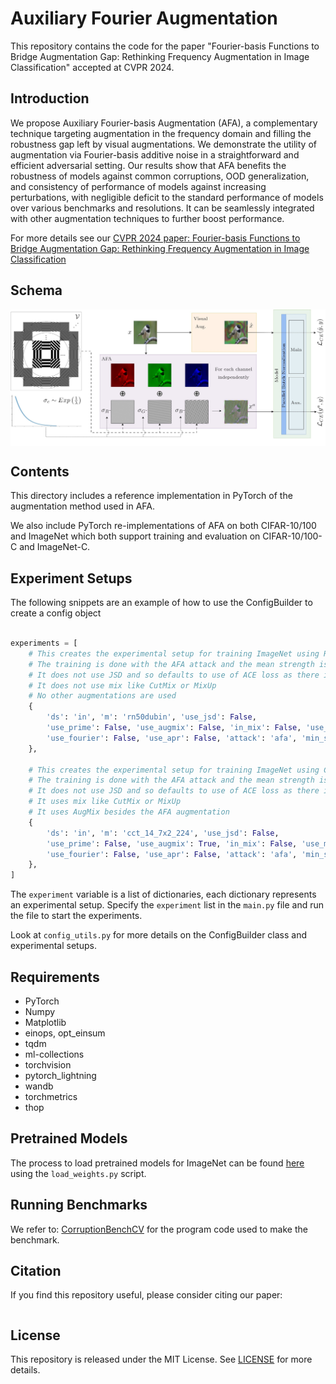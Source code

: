 # Auxiliary Fourier Augmentation
This repository contains the code for the paper "Fourier-basis Functions to Bridge Augmentation Gap: Rethinking Frequency Augmentation in Image Classification" accepted at CVPR 2024.

## Introduction
We propose Auxiliary Fourier-basis Augmentation (AFA), a complementary technique targeting augmentation in the frequency domain and filling the robustness gap left by visual augmentations. 
We demonstrate the utility of augmentation via Fourier-basis additive noise in a straightforward and efficient adversarial setting.
Our results show that AFA benefits the robustness of models against common corruptions, OOD generalization, and consistency of performance of models against increasing perturbations, with negligible deficit to the standard performance of models over various benchmarks and resolutions. 
It can be seamlessly integrated with other augmentation techniques to further boost performance. 

For more details see our [CVPR 2024 paper: Fourier-basis Functions to Bridge Augmentation Gap: Rethinking Frequency Augmentation in Image Classification]()

## Schema

<img align="center" src="assets/schema.jpg" width="750">

## Contents

This directory includes a reference implementation in PyTorch of the augmentation method used in AFA.

We also include PyTorch re-implementations of AFA on both CIFAR-10/100 and ImageNet which both support training and evaluation on CIFAR-10/100-C and ImageNet-C.

## Experiment Setups

The following snippets are an example of how to use the ConfigBuilder to create a config object

```python

experiments = [
    # This creates the experimental setup for training ImageNet using ResNet50-Dubin model
    # The training is done with the AFA attack and the mean strength is set to 10 and the minimum strength is set to 0
    # It does not use JSD and so defaults to use of ACE loss as there is an attack specified
    # It does not use mix like CutMix or MixUp
    # No other augmentations are used
    {
        'ds': 'in', 'm': 'rn50dubin', 'use_jsd': False,
        'use_prime': False, 'use_augmix': False, 'in_mix': False, 'use_mix': False,
        'use_fourier': False, 'use_apr': False, 'attack': 'afa', 'min_str': 0., 'mean_str': 10.,
    },

    # This creates the experimental setup for training ImageNet using CCT model
    # The training is done with the AFA attack and the mean strength is set to 10 and the minimum strength is set to 0
    # It does not use JSD and so defaults to use of ACE loss as there is an attack specified
    # It uses mix like CutMix or MixUp
    # It uses AugMix besides the AFA augmentation
    {
        'ds': 'in', 'm': 'cct_14_7x2_224', 'use_jsd': False,
        'use_prime': False, 'use_augmix': True, 'in_mix': False, 'use_mix': True,
        'use_fourier': False, 'use_apr': False, 'attack': 'afa', 'min_str': 0., 'mean_str': 10.,
    },
]
```

The ```experiment``` variable is a list of dictionaries, each dictionary represents an experimental setup.
Specify the ```experiment``` list in the ```main.py``` file and run the file to start the experiments.

Look at ```config_utils.py``` for more details on the ConfigBuilder class and experimental setups.


## Requirements
- PyTorch
- Numpy
- Matplotlib
- einops, opt_einsum
- tqdm
- ml-collections
- torchvision
- pytorch_lightning
- wandb
- torchmetrics
- thop

## Pretrained Models
The process to load pretrained models for ImageNet can be found [here](./pretrained) using the ```load_weights.py``` script.

## Running Benchmarks
We refer to: [CorruptionBenchCV](https://github.com/nis-research/CorruptionBenchCV) for the program code used to make the benchmark.

## Citation
If you find this repository useful, please consider citing our paper:
```
```

## License
This repository is released under the MIT License. See [LICENSE](./LICENSE) for more details.
